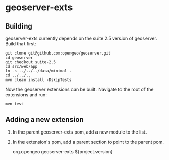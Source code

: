 geoserver-exts
==============

Building
--------

geoserver-exts currently depends on the suite 2.5 version of geoserver. Build that first:

    git clone git@github.com:opengeo/geoserver.git
    cd geoserver
    git checkout suite-2.5
    cd src/web/app
    ln -s ../../../data/minimal .
    cd ../../..
    mvn clean install -DskipTests

Now the geoserver extensions can be built. Navigate to the root of the extensions and run:

    mvn test

Adding a new extension
----------------------

1. In the parent geoserver-exts pom, add a new module to the list.
1. In the extension's pom, add a parent section to point to the parent pom.

    <parent>
      <groupId>org.opengeo</groupId>
      <artifactId>geoserver-exts</artifactId>
      <version>${project.version}</version>
    </parent>
